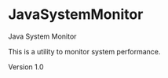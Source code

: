 # JavaSystemMonitor
Java System Monitor

This is a utility to monitor system performance.

Version 1.0
